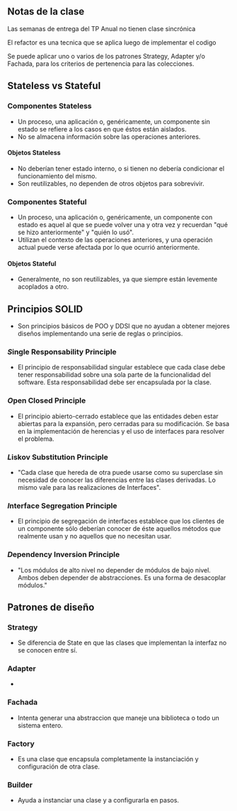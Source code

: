 ## Notas de la clase

Las semanas de entrega del TP Anual no tienen clase sincrónica

El refactor es una tecnica que se aplica luego de implementar el codigo

Se puede aplicar uno o varios de los patrones Strategy, Adapter y/o Fachada, para los criterios de pertenencia para las colecciones.

## Stateless vs Stateful

### Componentes Stateless
* Un proceso, una aplicación o, genéricamente, un componente sin estado se refiere a los casos en que éstos están aislados.
* No se almacena información sobre las operaciones anteriores.

#### Objetos Stateless
* No deberían tener estado interno, o si tienen no debería condicionar el funcionamiento del mismo.
* Son reutilizables, no dependen de otros objetos para sobrevivir.

### Componentes Stateful
* Un proceso, una aplicación o, genéricamente, un componente con estado es aquel al que se puede volver una y otra vez y recuerdan "qué se hizo anteriormente" y "quién lo usó".
* Utilizan el contexto de las operaciones anteriores, y una operación actual puede verse afectada por lo que ocurrió anteriormente.

#### Objetos Stateful
* Generalmente, no son reutilizables, ya que siempre están levemente acoplados a otro.

## Principios SOLID
* Son principios básicos de POO y DDSI que no ayudan a obtener mejores diseños implementando una serie de reglas o principios.

### ***S***ingle Responsability Principle
* El principio de responsabilidad singular establece que cada clase debe tener responsabilidad sobre una sola parte de la funcionalidad del software. Esta responsabilidad debe ser encapsulada por la clase.

### ***O***pen Closed Principle
* El principio abierto-cerrado establece que las entidades deben estar abiertas para la expansión, pero cerradas para su modificación. Se basa en la implementación de herencias y el uso de interfaces para resolver el problema.

### ***L***iskov Substitution Principle
* "Cada clase que hereda de otra puede usarse como su superclase sin necesidad de conocer las diferencias entre las clases derivadas. Lo mismo vale para las realizaciones de Interfaces".

### ***I***nterface Segregation Principle
* El principio de segregación de interfaces establece que los clientes de un componente sólo deberían conocer de éste aquellos métodos que realmente usan y no aquellos que no necesitan usar.

### ***D***ependency Inversion Principle
* "Los módulos de alto nivel no depender de módulos de bajo nivel. Ambos deben depender de abstracciones. Es una forma de desacoplar módulos."

## Patrones de diseño
### Strategy
* Se diferencia de State en que las clases que implementan la interfaz no se conocen entre sí.

### Adapter
* 

### Fachada
* Intenta generar una abstraccion que maneje una biblioteca o todo un sistema entero.

### Factory
* Es una clase que encapsula completamente la instanciación y configuración de otra clase.
  
### Builder
* Ayuda a instanciar una clase y a configurarla en pasos.